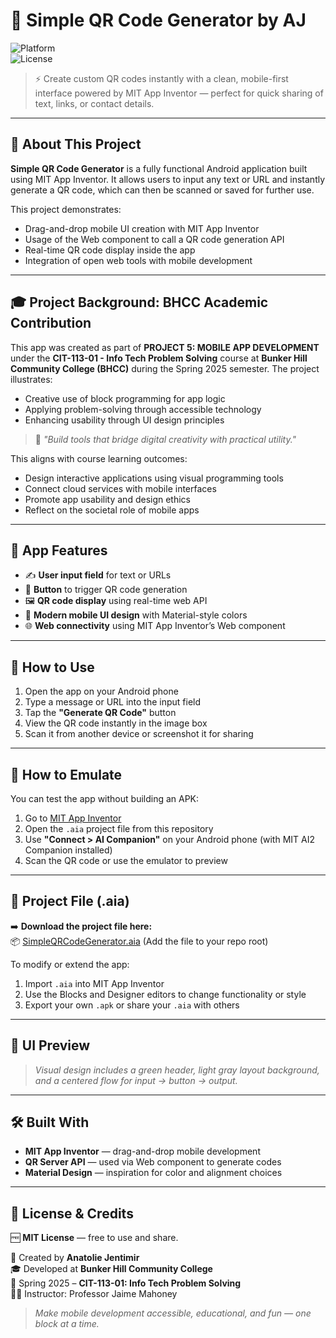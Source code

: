 # 📱 **Simple QR Code Generator by AJ**

![Platform](https://img.shields.io/badge/platform-Android-blue?style=for-the-badge)  
![License](https://img.shields.io/badge/license-MIT-green?style=for-the-badge)

> ⚡ Create custom QR codes instantly with a clean, mobile-first interface powered by MIT App Inventor — perfect for quick sharing of text, links, or contact details.

---

## 🧾 About This Project

**Simple QR Code Generator** is a fully functional Android application built using MIT App Inventor. It allows users to input any text or URL and instantly generate a QR code, which can then be scanned or saved for further use.

This project demonstrates:

* Drag-and-drop mobile UI creation with MIT App Inventor  
* Usage of the Web component to call a QR code generation API  
* Real-time QR code display inside the app  
* Integration of open web tools with mobile development

---

## 🎓 Project Background: BHCC Academic Contribution

This app was created as part of **PROJECT 5: MOBILE APP DEVELOPMENT** under the **CIT-113-01 - Info Tech Problem Solving** course at **Bunker Hill Community College (BHCC)** during the Spring 2025 semester. The project illustrates:

- Creative use of block programming for app logic  
- Applying problem-solving through accessible technology  
- Enhancing usability through UI design principles  

> 💬 *"Build tools that bridge digital creativity with practical utility."*

This aligns with course learning outcomes:

- Design interactive applications using visual programming tools  
- Connect cloud services with mobile interfaces  
- Promote app usability and design ethics  
- Reflect on the societal role of mobile apps

---

## 📱 App Features

* ✍️ **User input field** for text or URLs  
* 🔘 **Button** to trigger QR code generation  
* 🖼️ **QR code display** using real-time web API  
* 🎨 **Modern mobile UI design** with Material-style colors  
* 🌐 **Web connectivity** using MIT App Inventor’s Web component

---

## 🔽 How to Use

1. Open the app on your Android phone  
2. Type a message or URL into the input field  
3. Tap the **"Generate QR Code"** button  
4. View the QR code instantly in the image box  
5. Scan it from another device or screenshot it for sharing

---

## 🧪 How to Emulate

You can test the app without building an APK:

1. Go to [MIT App Inventor](https://ai2.appinventor.mit.edu/)  
2. Open the `.aia` project file from this repository  
3. Use **"Connect > AI Companion"** on your Android phone (with MIT AI2 Companion installed)  
4. Scan the QR code or use the emulator to preview

---

## 📁 Project File (.aia)

➡️ **Download the project file here:**  
📦 [SimpleQRCodeGenerator.aia](https://github.com/jentimanatol/QRCodeGenerator/blob/c423eaf08f8e291415c29660fd25ed892acdf51e/SimpleQRCodeGenerator.aia) (Add the file to your repo root)

To modify or extend the app:

1. Import `.aia` into MIT App Inventor  
2. Use the Blocks and Designer editors to change functionality or style  
3. Export your own `.apk` or share your `.aia` with others

---

## 📸 UI Preview

> *Visual design includes a green header, light gray layout background, and a centered flow for input → button → output.*

---

## 🛠 Built With

* **MIT App Inventor** — drag-and-drop mobile development  
* **QR Server API** — used via Web component to generate codes  
* **Material Design** — inspiration for color and alignment choices

---

## 📃 License & Credits

🆓 **MIT License** — free to use and share.

👤 Created by **Anatolie Jentimir**  
🎓 Developed at **Bunker Hill Community College**  
📅 Spring 2025 – **CIT-113-01: Info Tech Problem Solving**  
👨‍🏫 Instructor: Professor Jaime Mahoney

> *Make mobile development accessible, educational, and fun — one block at a time.*
